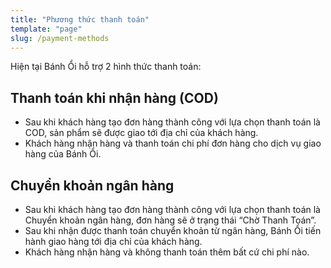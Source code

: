 ```yaml
---
title: "Phương thức thanh toán"
template: "page"
slug: /payment-methods
---
```


Hiện tại Bánh Ổi hỗ trợ 2 hình thức thanh toán:

## Thanh toán khi nhận hàng (COD)
- Sau khi khách hàng tạo đơn hàng thành công với lựa chọn thanh toán là COD, sản phẩm sẽ được giao tới địa chỉ của khách hàng.
- Khách hàng nhận hàng và thanh toán chi phí đơn hàng cho dịch vụ giao hàng của Bánh Ổi.

## Chuyển khoản ngân hàng

- Sau khi khách hàng tạo đơn hàng thành công với lựa chọn thanh toán là Chuyển khoản ngân hàng, đơn hàng sẽ ở trạng thái “Chờ Thanh Toán”.
- Sau khi nhận được thanh toán chuyển khoản từ ngân hàng, Bánh Ổi tiến hành giao hàng tới địa chỉ của khách hàng.
- Khách hàng nhận hàng và không thanh toán thêm bất cứ chi phí nào.
